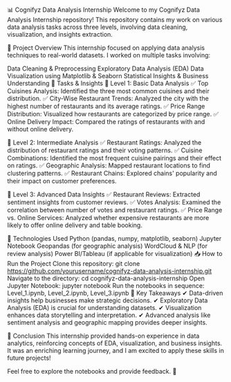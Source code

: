 📊 Cognifyz Data Analysis Internship
Welcome to my Cognifyz Data Analysis Internship repository! This repository contains my work on various data analysis tasks across three levels, involving data cleaning, visualization, and insights extraction.

🚀 Project Overview
This internship focused on applying data analysis techniques to real-world datasets. I worked on multiple tasks involving:

Data Cleaning & Preprocessing
Exploratory Data Analysis (EDA)
Data Visualization using Matplotlib & Seaborn
Statistical Insights & Business Understanding
📂 Tasks & Insights
🔹 Level 1: Basic Data Analysis
✅ Top Cuisines Analysis: Identified the three most common cuisines and their distribution. ✅ City-Wise Restaurant Trends: Analyzed the city with the highest number of restaurants and its average ratings. ✅ Price Range Distribution: Visualized how restaurants are categorized by price range. ✅ Online Delivery Impact: Compared the ratings of restaurants with and without online delivery.

🔹 Level 2: Intermediate Analysis
✅ Restaurant Ratings: Analyzed the distribution of restaurant ratings and their voting patterns. ✅ Cuisine Combinations: Identified the most frequent cuisine pairings and their effect on ratings. ✅ Geographic Analysis: Mapped restaurant locations to find clustering patterns. ✅ Restaurant Chains: Explored chains' popularity and their impact on customer preferences.

🔹 Level 3: Advanced Data Insights
✅ Restaurant Reviews: Extracted sentiment insights from customer reviews. ✅ Votes Analysis: Examined the correlation between number of votes and restaurant ratings. ✅ Price Range vs. Online Services: Analyzed whether expensive restaurants are more likely to offer online delivery and table booking.

🔧 Technologies Used
Python (pandas, numpy, matplotlib, seaborn)
Jupyter Notebook
Geopandas (for geographic analysis)
WordCloud & NLP (for review analysis)
Power BI/Tableau (if applicable for visualization)
📥 How to Run the Project
Clone this repository:
git clone https://github.com/yourusername/cognifyz-data-analysis-internship.git
Navigate to the directory:
cd cognifyz-data-analysis-internship
Open Jupyter Notebook:
jupyter notebook
Run the notebooks in sequence: Level_1.ipynb, Level_2.ipynb, Level_3.ipynb
🎯 Key Takeaways
✔ Data-driven insights help businesses make strategic decisions. ✔ Exploratory Data Analysis (EDA) is crucial for understanding datasets. ✔ Visualization enhances data storytelling and interpretation. ✔ Advanced analysis like sentiment analysis and geographic mapping provides deeper insights.

📌 Conclusion
This internship provided hands-on experience in data analytics, reinforcing concepts of EDA, visualization, and business insights. It was an enriching learning journey, and I am excited to apply these skills in future projects!

Feel free to explore the notebooks and provide feedback. 🚀
